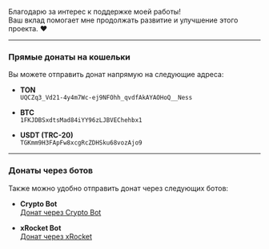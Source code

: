 Благодарю за интерес к поддержке моей работы!  
Ваш вклад помогает мне продолжать развитие и улучшение этого проекта. ❤️

---

### Прямые донаты на кошельки

Вы можете отправить донат напрямую на следующие адреса:

- **TON**  
  `UQCZq3_Vd21-4y4m7Wc-ej9NFOhh_qvdfAkAYAOHoQ__Ness`

- **BTC**  
  `1FKJDBSxdtsMad84iYY96zLJBVEChehbx1`

- **USDT (TRC-20)**  
  `TGKmm9H3FApFw8xcgRcZDHSku68vozAjo9`

---

### Донаты через ботов

Также можно удобно отправить донат через следующих ботов:

- **Crypto Bot**  
  [Донат через Crypto Bot](https://t.me/send?start=IVW1cyG3DYqG)

- **xRocket Bot**  
  [Донат через xRocket](https://t.me/xrocket?start=inv_R4llrClZtPjovVe)
